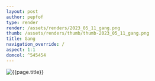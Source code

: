 ```yaml
---
layout: post
author: pepfof
type: render
render: /assets/renders/2023_05_11_gang.png
thumb: /assets/renders/thumb/thumb-2023_05_11_gang.png
title: Gang
navigation_override: /
aspect: 1:1
domcol: ^545454
---
```


<!--USER BEGIN 1-->

<!--USER END 1-->
<img src = "{{ page.render }}" class="image_main" alt="{{page.title}}">

<!--USER BEGIN 2-->

<!--USER END 2-->

